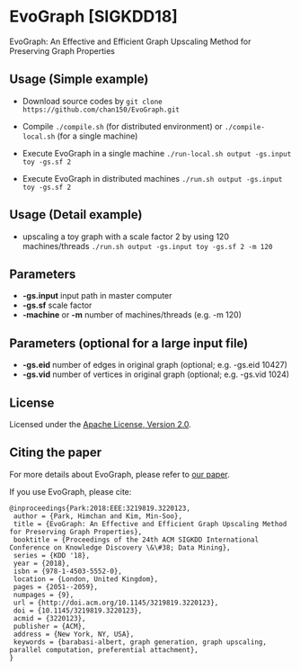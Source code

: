 # EvoGraph [SIGKDD18]
EvoGraph: An Effective and Efficient Graph Upscaling Method for Preserving Graph Properties


## Usage (Simple example)
 - Download source codes by
``
git clone https://github.com/chan150/EvoGraph.git
`` 

 - Compile 
``
./compile.sh
``
(for distributed environment) or 
``
./compile-local.sh
``
(for a single machine) 

 - Execute EvoGraph in a single machine
``
./run-local.sh output -gs.input toy -gs.sf 2
``

 - Execute EvoGraph in distributed machines
``
./run.sh output -gs.input toy -gs.sf 2
``

## Usage (Detail example)
 - upscaling a toy graph with a scale factor 2 by using 120 machines/threads 
``
./run.sh output -gs.input toy -gs.sf 2 -m 120
``


## Parameters
 - **-gs.input** input path in master computer
 - **-gs.sf** scale factor
 - **-machine** or **-m** number of machines/threads (e.g. -m 120)
 
## Parameters (optional for a large input file)
 - **-gs.eid** number of edges in original graph (optional; e.g. -gs.eid 10427)
 - **-gs.vid** number of vertices in original graph (optional; e.g. -gs.vid 1024)

## License
Licensed under the [Apache License, Version 2.0](http://www.apache.org/licenses/LICENSE-2.0).

## Citing the paper
For more details about EvoGraph, please refer to [our paper](https://dl.acm.org/authorize?N667133).

If you use EvoGraph, please cite:
```
@inproceedings{Park:2018:EEE:3219819.3220123,
 author = {Park, Himchan and Kim, Min-Soo},
 title = {EvoGraph: An Effective and Efficient Graph Upscaling Method for Preserving Graph Properties},
 booktitle = {Proceedings of the 24th ACM SIGKDD International Conference on Knowledge Discovery \&\#38; Data Mining},
 series = {KDD '18},
 year = {2018},
 isbn = {978-1-4503-5552-0},
 location = {London, United Kingdom},
 pages = {2051--2059},
 numpages = {9},
 url = {http://doi.acm.org/10.1145/3219819.3220123},
 doi = {10.1145/3219819.3220123},
 acmid = {3220123},
 publisher = {ACM},
 address = {New York, NY, USA},
 keywords = {barabasi-albert, graph generation, graph upscaling, parallel computation, preferential attachment},
} 
```
